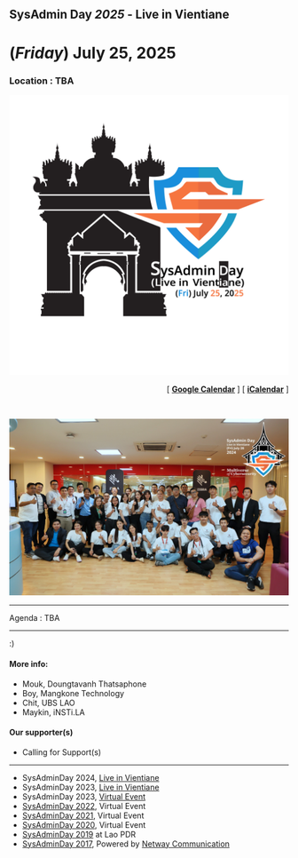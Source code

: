 ## SysAdmin Day ***2025*** - Live in Vientiane
# **(*Friday*) July 25, 2025**
### Location : TBA

<div align="center">
    <a href="Logo/logo-big.png" target="_blank"><img src="Logo/logo-small.png" title="SysAdmin Day 2025 - Live in Vientiane"></a>
</div>

<p align="right">
    [ <a target="_blank" href="http://www.google.com/calendar/event?action=TEMPLATE&dates=20250725T014500Z%2F20250725T094500Z&ctz=Asia/Vientiane&text=SysAdmin%20Day%202025%20%3A%20Live%20in%20Vientiane&location=TBD&details=For%20details%2C%20link%20here%3A%20https%3A%2F%2FSysAdminDay.github.io%2F2025%2FVTE"><b>Google Calendar</b></a> ]
    [ <a target="_blank" href="./SysAdminDay2025-VTE.ics"><b>iCalendar</b></a> ]
</p>
<br>

<p align="center">
    <img src="Group.jpg" title="SysAdmin Day 2024 - Live in Vientiane">
</p>


---

Agenda : TBA

---

:)


#### More info: 
+ Mouk, Doungtavanh Thatsaphone
+ Boy, Mangkone Technology
+ Chit, UBS LAO
+ Maykin, iNSTi.LA

#### Our supporter(s)

+ Calling for Support(s)
 
---

* SysAdminDay 2024, [Live in Vientiane](/2024/VTE)
* SysAdminDay 2023, [Live in Vientiane](/2023/VTE)
* SysAdminDay 2023, [Virtual Event](/2023/VirtualEvent)
* [SysAdminDay 2022](/2022/VirtualEvent), Virtual Event
* [SysAdminDay 2021](/2021/VirtualEvent), Virtual Event
* [SysAdminDay 2020](/2020/VirtualEvent), Virtual Event
* [SysAdminDay 2019](/2019/Laos) at Lao PDR
* [SysAdminDay 2017](https://www.facebook.com/sysadminthailand/photos/?tab=album&album_id=303193886821648), Powered by [Netway Communication](https://netway.co.th/)

